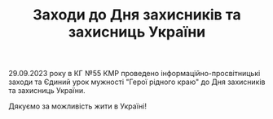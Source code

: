 ﻿---
title: Заходи до Дня захисників та захисниць України
---

29.09.2023 року в КГ №55 КМР проведено інформаційно-просвітницькі заходи та Єдиний урок мужності "Герої рідного краю" до Дня захисників та захисниць України.

Дякуємо за можливість жити в Україні!

<slideshow />
